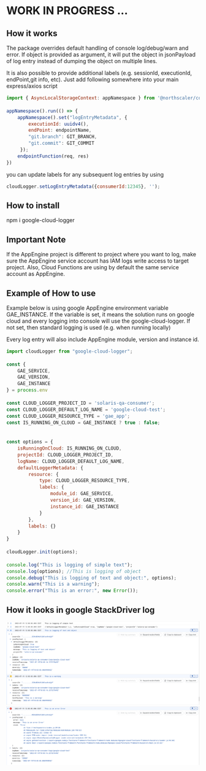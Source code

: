 # WORK IN PROGRESS ...

## How it works

The package overrides default handling of console log/debug/warn and error. If object is provided as argument, it will put the object in jsonPayload of log entry instead of dumping the object on multiple lines.

It is also possible to provide additional labels (e.g. sessionId, executionId, endPoint,git info, etc). Just add following somewhere into your main express/axios script

```javascript
import { AsyncLocalStorageContext: appNamespace } from '@northscaler/continuation-local-storage'; // prerequisite:  Node.js >= 12.17.0

appNamespace().run(() => {
    appNamespace().set("logEntryMetadata", {
        executionId: uuidv4(),
        endPoint: endpointName,
        "git.branch": GIT_BRANCH,
        "git.commit": GIT_COMMIT
     });
    endpointFunction(req, res)
})

```
you can update labels for any subsequent log entries by using

```javascript
cloudLogger.setLogEntryMetadata({consumerId:12345}, '');
```

## How to install

npm i google-cloud-logger 

## Important Note

If the AppEngine project is different to project where you want to log, make sure the AppEngine service account has IAM logs write access to target project. Also, Cloud Functions are using by default the same service account as AppEngine.

## Example of How to use

Example below is using google AppEngine environment variable GAE_INSTANCE. If the variable is set, it means the solution runs on google cloud and every logging into console will use the google-cloud-logger. If not set, then standard logging is used (e.g. when running locally)

Every log entry will also include AppEngine module, version and instance id.

```javascript
import cloudLogger from "google-cloud-logger";

const {
    GAE_SERVICE,
    GAE_VERSION,
    GAE_INSTANCE
} = process.env

const CLOUD_LOGGER_PROJECT_ID = 'solaris-qa-consumer';
const CLOUD_LOGGER_DEFAULT_LOG_NAME = 'google-cloud-test';
const CLOUD_LOGGER_RESOURCE_TYPE = 'gae_app';
const IS_RUNNING_ON_CLOUD = GAE_INSTANCE ? true : false;


const options = {
    isRunningOnCloud: IS_RUNNING_ON_CLOUD,
    projectId: CLOUD_LOGGER_PROJECT_ID,
    logName: CLOUD_LOGGER_DEFAULT_LOG_NAME,
    defaultLoggerMetadata: {
        resource: {
            type: CLOUD_LOGGER_RESOURCE_TYPE,
            labels: {
                module_id: GAE_SERVICE,
                version_id: GAE_VERSION,
                instance_id: GAE_INSTANCE
            }
        },
        labels: {}
    }
}

cloudLogger.init(options);

console.log("This is logging of simple text");
console.log(options); //This is logging of object
console.debug("This is logging of text and object:", options);
console.warn("This is a warning");
console.error("This is an error:", new Error());
```

## How it looks in google StackDriver log

![StackDriver log](https://raw.githubusercontent.com/ihateids/google-cloud-logger/main/assets/img1.PNG "")
![StackDriver log](https://raw.githubusercontent.com/ihateids/google-cloud-logger/main/assets/img2.PNG "")









